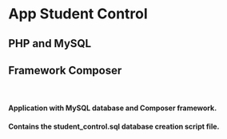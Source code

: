 <h1>App Student Control</h1>
<h2>PHP and MySQL</h2>
<h2>Framework Composer</h2>
<br/>

<h4>Application with MySQL database and Composer framework.</h4>

<h4>Contains the student_control.sql database creation script file.</h4>
